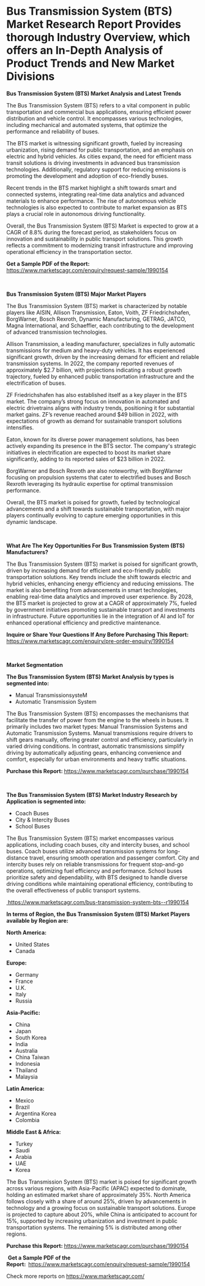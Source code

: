 <p><h1>Bus Transmission System (BTS) Market Research Report Provides thorough Industry Overview, which offers an In-Depth Analysis of Product Trends and New Market Divisions</h1></p><p><strong>Bus Transmission System (BTS) Market Analysis and Latest Trends</strong></p>
<p><p>The Bus Transmission System (BTS) refers to a vital component in public transportation and commercial bus applications, ensuring efficient power distribution and vehicle control. It encompasses various technologies, including mechanical and automated systems, that optimize the performance and reliability of buses.</p><p>The BTS market is witnessing significant growth, fueled by increasing urbanization, rising demand for public transportation, and an emphasis on electric and hybrid vehicles. As cities expand, the need for efficient mass transit solutions is driving investments in advanced bus transmission technologies. Additionally, regulatory support for reducing emissions is promoting the development and adoption of eco-friendly buses.</p><p>Recent trends in the BTS market highlight a shift towards smart and connected systems, integrating real-time data analytics and advanced materials to enhance performance. The rise of autonomous vehicle technologies is also expected to contribute to market expansion as BTS plays a crucial role in autonomous driving functionality.</p><p>Overall, the Bus Transmission System (BTS) Market is expected to grow at a CAGR of 8.8% during the forecast period, as stakeholders focus on innovation and sustainability in public transport solutions. This growth reflects a commitment to modernizing transit infrastructure and improving operational efficiency in the transportation sector.</p></p>
<p><strong>Get a Sample PDF of the Report:&nbsp;</strong> <a href="https://www.marketscagr.com/enquiry/request-sample/1990154?utm_campaign=2648&utm_medium=2&utm_source=Github&utm_content=ia&utm_term=31032025&utm_id=bus-transmission-system-bts">https://www.marketscagr.com/enquiry/request-sample/1990154</a></p>
<p>&nbsp;</p>
<p><strong>Bus Transmission System (BTS) Major Market Players</strong></p>
<p><p>The Bus Transmission System (BTS) market is characterized by notable players like AISIN, Allison Transmission, Eaton, Voith, ZF Friedrichshafen, BorgWarner, Bosch Rexroth, Dynamic Manufacturing, GETRAG, JATCO, Magna International, and Schaeffler, each contributing to the development of advanced transmission technologies.</p><p>Allison Transmission, a leading manufacturer, specializes in fully automatic transmissions for medium and heavy-duty vehicles. It has experienced significant growth, driven by the increasing demand for efficient and reliable transmission systems. In 2022, the company reported revenues of approximately $2.7 billion, with projections indicating a robust growth trajectory, fueled by enhanced public transportation infrastructure and the electrification of buses.</p><p>ZF Friedrichshafen has also established itself as a key player in the BTS market. The company’s strong focus on innovation in automated and electric drivetrains aligns with industry trends, positioning it for substantial market gains. ZF’s revenue reached around $49 billion in 2022, with expectations of growth as demand for sustainable transport solutions intensifies.</p><p>Eaton, known for its diverse power management solutions, has been actively expanding its presence in the BTS sector. The company's strategic initiatives in electrification are expected to boost its market share significantly, adding to its reported sales of $23 billion in 2022. </p><p>BorgWarner and Bosch Rexroth are also noteworthy, with BorgWarner focusing on propulsion systems that cater to electrified buses and Bosch Rexroth leveraging its hydraulic expertise for optimal transmission performance.</p><p>Overall, the BTS market is poised for growth, fueled by technological advancements and a shift towards sustainable transportation, with major players continually evolving to capture emerging opportunities in this dynamic landscape.</p></p>
<p>&nbsp;</p>
<p><strong>What Are The Key Opportunities For Bus Transmission System (BTS) Manufacturers?</strong></p>
<p><p>The Bus Transmission System (BTS) market is poised for significant growth, driven by increasing demand for efficient and eco-friendly public transportation solutions. Key trends include the shift towards electric and hybrid vehicles, enhancing energy efficiency and reducing emissions. The market is also benefiting from advancements in smart technologies, enabling real-time data analytics and improved user experience. By 2028, the BTS market is projected to grow at a CAGR of approximately 7%, fueled by government initiatives promoting sustainable transport and investments in infrastructure. Future opportunities lie in the integration of AI and IoT for enhanced operational efficiency and predictive maintenance.</p></p>
<p><strong>Inquire or Share Your Questions If Any Before Purchasing This Report:</strong> <a href="https://www.marketscagr.com/enquiry/pre-order-enquiry/1990154?utm_campaign=2648&utm_medium=2&utm_source=Github&utm_content=ia&utm_term=31032025&utm_id=bus-transmission-system-bts">https://www.marketscagr.com/enquiry/pre-order-enquiry/1990154</a></p>
<p>&nbsp;</p>
<p><strong>Market Segmentation</strong></p>
<p><strong>The Bus Transmission System (BTS) Market Analysis by types is segmented into:</strong></p>
<p><ul><li>Manual TransmissionsysteM</li><li>Automatic Transmission System</li></ul></p>
<p><p>The Bus Transmission System (BTS) encompasses the mechanisms that facilitate the transfer of power from the engine to the wheels in buses. It primarily includes two market types: Manual Transmission Systems and Automatic Transmission Systems. Manual transmissions require drivers to shift gears manually, offering greater control and efficiency, particularly in varied driving conditions. In contrast, automatic transmissions simplify driving by automatically adjusting gears, enhancing convenience and comfort, especially for urban environments and heavy traffic situations.</p></p>
<p><strong>Purchase this Report:&nbsp;</strong><a href="https://www.marketscagr.com/purchase/1990154?utm_campaign=2648&utm_medium=2&utm_source=Github&utm_content=ia&utm_term=31032025&utm_id=bus-transmission-system-bts">https://www.marketscagr.com/purchase/1990154</a></p>
<p>&nbsp;</p>
<p><strong>The Bus Transmission System (BTS) Market Industry Research by Application is segmented into:</strong></p>
<p><ul><li>Coach Buses</li><li>City & Intercity Buses</li><li>School Buses</li></ul></p>
<p><p>The Bus Transmission System (BTS) market encompasses various applications, including coach buses, city and intercity buses, and school buses. Coach buses utilize advanced transmission systems for long-distance travel, ensuring smooth operation and passenger comfort. City and intercity buses rely on reliable transmissions for frequent stop-and-go operations, optimizing fuel efficiency and performance. School buses prioritize safety and dependability, with BTS designed to handle diverse driving conditions while maintaining operational efficiency, contributing to the overall effectiveness of public transport systems.</p></p>
<p><a href="https://www.marketscagr.com/bus-transmission-system-bts--r1990154?utm_campaign=2648&utm_medium=2&utm_source=Github&utm_content=ia&utm_term=31032025&utm_id=bus-transmission-system-bts">&nbsp;https://www.marketscagr.com/bus-transmission-system-bts--r1990154</a></p>
<p><strong>In terms of Region, the Bus Transmission System (BTS) Market Players available by Region are:</strong></p>
<p>
    <p> <strong> North America: </strong>
        <ul>
            <li>United States</li>
            <li>Canada</li>
        </ul>
        </p> 
    <p> <strong> Europe: </strong>
        <ul>
            <li>Germany</li>
            <li>France</li>
            <li>U.K.</li>
            <li>Italy</li>
            <li>Russia</li>
        </ul>
        </p> 
    <p> <strong> Asia-Pacific: </strong>
        <ul>
            <li>China</li>
            <li>Japan</li>
            <li>South Korea</li>
            <li>India</li>
            <li>Australia</li>
            <li>China Taiwan</li>
            <li>Indonesia</li>
            <li>Thailand</li>
            <li>Malaysia</li>
        </ul>
        </p> 
    <p> <strong> Latin America: </strong>
        <ul>
            <li>Mexico</li>
            <li>Brazil</li>
            <li>Argentina Korea</li>
            <li>Colombia</li>
        </ul>
        </p> 
    <p> <strong> Middle East & Africa: </strong>
        <ul>
            <li>Turkey</li>
            <li>Saudi</li>
            <li>Arabia</li>
            <li>UAE</li>
            <li>Korea</li>
        </ul>
    </p>
    </p>
<p><p>The Bus Transmission System (BTS) market is poised for significant growth across various regions, with Asia-Pacific (APAC) expected to dominate, holding an estimated market share of approximately 35%. North America follows closely with a share of around 25%, driven by advancements in technology and a growing focus on sustainable transport solutions. Europe is projected to capture about 20%, while China is anticipated to account for 15%, supported by increasing urbanization and investment in public transportation systems. The remaining 5% is distributed among other regions.</p></p>
<p><strong>Purchase this Report: </strong><a href="https://www.marketscagr.com/purchase/1990154?utm_campaign=2648&utm_medium=2&utm_source=Github&utm_content=ia&utm_term=31032025&utm_id=bus-transmission-system-bts">https://www.marketscagr.com/purchase/1990154</a></p>
<p>&nbsp;<strong>Get a Sample PDF of the Report:&nbsp;&nbsp;</strong><a href="https://www.marketscagr.com/enquiry/request-sample/1990154?utm_campaign=2648&utm_medium=2&utm_source=Github&utm_content=ia&utm_term=31032025&utm_id=bus-transmission-system-bts">https://www.marketscagr.com/enquiry/request-sample/1990154</a></p>
<p><strong></strong></p>
<p>Check more reports on <a href="https://www.marketscagr.com/?utm_campaign=2648&utm_medium=2&utm_source=Github&utm_content=ia&utm_term=31032025&utm_id=bus-transmission-system-bts">https://www.marketscagr.com/</a></p>